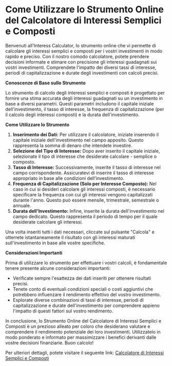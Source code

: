 Come Utilizzare lo Strumento Online del Calcolatore di Interessi Semplici e Composti
====================================================================================

Benvenuti all'Interess Calculator, lo strumento online che vi permette di calcolare gli interessi semplici e composti per i vostri investimenti in modo rapido e preciso. Con il nostro comodo calcolatore, potete prendere decisioni informate e stimare con precisione gli interessi guadagnati sui vostri investimenti. Comprendete l'impatto dei diversi tassi di interesse, periodi di capitalizzazione e durate degli investimenti con calcoli precisi.

**Conoscenze di Base sullo Strumento**

Lo strumento di calcolo degli interessi semplici e composti è progettato per fornire una stima accurata degli interessi guadagnati su un investimento in base a diversi parametri. Questi parametri includono il capitale iniziale dell'investimento, il tasso di interesse, la frequenza di capitalizzazione (per il calcolo degli interessi composti) e la durata dell'investimento.

**Come Utilizzare lo Strumento**

1. **Inserimento dei Dati:** Per utilizzare il calcolatore, iniziate inserendo il capitale iniziale dell'investimento nel campo apposito. Questo rappresenta la somma di denaro che intendete investire.
2. **Selezione del Tipo di Interesse:** Dopo aver inserito il capitale iniziale, selezionate il tipo di interesse che desiderate calcolare - semplice o composto.
3. **Tasso di Interesse:** Successivamente, inserite il tasso di interesse nel campo corrispondente. Assicuratevi di inserire il tasso di interesse appropriato in base alle condizioni dell'investimento.
4. **Frequenza di Capitalizzazione (Solo per Interesse Composto):** Nel caso in cui si desideri calcolare gli interessi composti, è necessario specificare la frequenza con cui gli interessi vengono capitalizzati durante l'anno. Questo può essere mensile, trimestrale, semestrale o annuale.
5. **Durata dell'Investimento:** Infine, inserite la durata dell'investimento nel campo dedicato. Questo rappresenta il periodo di tempo per il quale desiderate calcolare gli interessi.

Una volta inseriti tutti i dati necessari, cliccate sul pulsante "Calcola" e otterrete istantaneamente il risultato con gli interessi maturati sull'investimento in base alle vostre specifiche.

**Considerazioni Importanti**

Prima di utilizzare lo strumento per effettuare i vostri calcoli, è fondamentale tenere presente alcune considerazioni importanti:

- Verificate sempre l'esattezza dei dati inseriti per ottenere risultati precisi.
- Tenete conto di eventuali condizioni speciali o costi aggiuntivi che potrebbero influenzare il rendimento effettivo del vostro investimento.
- Esplorate diverse combinazioni di tassi di interesse, periodi di capitalizzazione e durate dell'investimento per comprendere appieno l'impatto di questi fattori sul vostro rendimento.

In conclusione, lo Strumento Online del Calcolatore di Interessi Semplici e Composti è un prezioso alleato per coloro che desiderano valutare e comprendere il rendimento potenziale dei loro investimenti. Utilizzatelo in modo ponderato e informato per massimizzare i benefici derivanti dalle vostre decisioni finanziarie. Buon calcolo!

Per ulteriori dettagli, potete visitare il seguente link: [Calcolatore di Interessi Semplici e Composti](https://www.onlinecalculatorsfree.com/it/financial/simple-compound-interest-calculator.html)